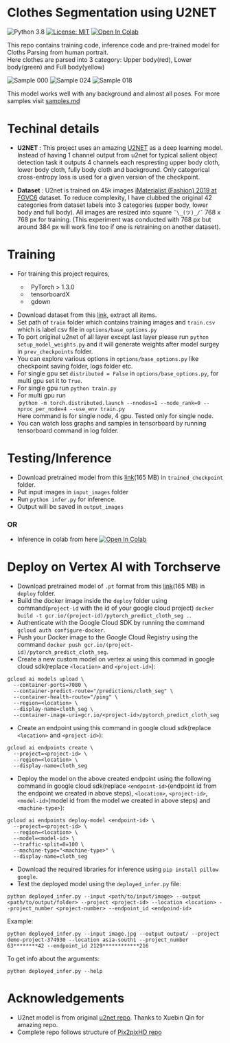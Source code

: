 # Clothes Segmentation using U2NET #

![Python 3.8](https://img.shields.io/badge/python-3.8-green.svg)
[![License: MIT](https://img.shields.io/badge/License-MIT-green.svg)](https://opensource.org/licenses/MIT)
[![Open In Colab](https://colab.research.google.com/assets/colab-badge.svg)](https://colab.research.google.com/drive/1EhEy3uQh-5oOSagUotVOJAf8m7Vqn0D6?usp=sharing)

This repo contains training code, inference code and pre-trained model for Cloths Parsing from human portrait.</br>
Here clothes are parsed into 3 category: Upper body(red), Lower body(green) and Full body(yellow)

![Sample 000](assets/000.png)
![Sample 024](assets/024.png)
![Sample 018](assets/018.png)

This model works well with any background and almost all poses. For more samples visit [samples.md](samples.md)

# Techinal details

* **U2NET** : This project uses an amazing [U2NET](https://arxiv.org/abs/2005.09007) as a deep learning model. Instead of having 1 channel output from u2net for typical salient object detection task it outputs 4 channels each respresting upper body cloth, lower body cloth, fully body cloth and background. Only categorical cross-entropy loss is used for a given version of the checkpoint.

* **Dataset** : U2net is trained on 45k images [iMaterialist (Fashion) 2019 at FGVC6](https://www.kaggle.com/c/imaterialist-fashion-2019-FGVC6/data) dataset. To reduce complexity, I have clubbed the original 42 categories from dataset labels into 3 categories (upper body, lower body and full body). All images are resized into square `¯\_(ツ)_/¯` 768 x 768 px for training. (This experiment was conducted with 768 px but around 384 px will work fine too if one is retraining on another dataset).

# Training 

- For training this project requires,
<ul>
    <ul>
    <li>&nbsp; PyTorch > 1.3.0</li>
    <li>&nbsp; tensorboardX</li>
    <li>&nbsp; gdown</li>
    </ul>
</ul>

- Download dataset from this [link](https://www.kaggle.com/c/imaterialist-fashion-2019-FGVC6/data), extract all items.
- Set path of `train` folder which contains training images and `train.csv` which is label csv file in `options/base_options.py`
- To port original u2net of all layer except last layer please run `python setup_model_weights.py` and it will generate weights after model surgey in `prev_checkpoints` folder.
- You can explore various options in `options/base_options.py` like checkpoint saving folder, logs folder etc.
- For single gpu set `distributed = False` in `options/base_options.py`, for multi gpu set it to `True`.
- For single gpu run `python train.py`
- For multi gpu run <br>
&nbsp;`python -m torch.distributed.launch --nnodes=1 --node_rank=0 --nproc_per_node=4 --use_env train.py` <br>
Here command is for single node, 4 gpu. Tested only for single node.
- You can watch loss graphs and samples in tensorboard by running tensorboard command in log folder.


# Testing/Inference
- Download pretrained model from this [link](https://drive.google.com/file/d/1mhF3yqd7R-Uje092eypktNl-RoZNuiCJ/view?usp=sharing)(165 MB) in `trained_checkpoint` folder.
- Put input images in `input_images` folder
- Run `python infer.py` for inference.
- Output will be saved in `output_images`
### OR 
- Inference in colab from here [![Open In Colab](https://colab.research.google.com/assets/colab-badge.svg)](https://colab.research.google.com/drive/1EhEy3uQh-5oOSagUotVOJAf8m7Vqn0D6?usp=sharing)

# Deploy on Vertex AI with Torchserve
- Download pretrained model of `.pt` format from this [link](https://drive.google.com/file/d/1Ee4igrf5axte9nV1KvcgtEnO7KPKaVm6/view?usp=sharing)(165 MB) in `deploy` folder.
- Build the docker image inside the `deploy` folder using command(`project-id` with the id of your google cloud project) `docker build -t gcr.io/(project-id)/pytorch_predict_cloth_seg .`.
- Authenticate with the Google Cloud SDK by running the command `gcloud auth configure-docker`.
- Push your Docker image to the Google Cloud Registry using the command `docker push gcr.io/(project-id)/pytorch_predict_cloth_seg`.
- Create a new custom model on vertex ai using this commad in google cloud sdk(replace `<location>` and `<project-id>`):
```
gcloud ai models upload \
  --container-ports=7080 \
  --container-predict-route="/predictions/cloth_seg" \
  --container-health-route="/ping" \
  --region=<location> \
  --display-name=cloth_seg \
  --container-image-uri=gcr.io/<project-id>/pytorch_predict_cloth_seg
```
- Create an endpoint using this command in google cloud sdk(replace `<location>` and `<project-id>`):
```
gcloud ai endpoints create \
  --project=<project-id> \
  --region=<location> \
  --display-name=cloth_seg
```
- Deploy the model on the above created endpoint using the following command in google cloud sdk(replace `<endpoint-id>`(endpoint id from the endpoint we created in above steps), `<location>`, `<project-id>`, `<model-id>`(model id from the model we created in above steps) and `<machine-type>`):
```
gcloud ai endpoints deploy-model <endpoint-id> \
  --project=<project-id> \
  --region=<location> \
  --model=<model-id> \
  --traffic-split=0=100 \
  --machine-type="<machine-type>" \
  --display-name=cloth_seg
```
- Download the required libraries for inference using `pip install pillow google`.
- Test the deployed model using the `deployed_infer.py` file:
```
python deployed_infer.py --input <path/to/input/image> --output <path/to/output/folder> --project <project-id> --location <location> --project_number <project-number> --endpoint_id <endpoind-id>
```
Example:
```
python deployed_infer.py --input image.jpg --output output/ --project demo-project-374930 --location asia-south1 --project_number 63********42 --endpoint_id 2129************216	
```
To get info about the arguments:
```
python deployed_infer.py --help
```

# Acknowledgements
- U2net model is from original [u2net repo](https://github.com/xuebinqin/U-2-Net). Thanks to Xuebin Qin for amazing repo.
- Complete repo follows structure of [Pix2pixHD repo](https://github.com/NVIDIA/pix2pixHD)

